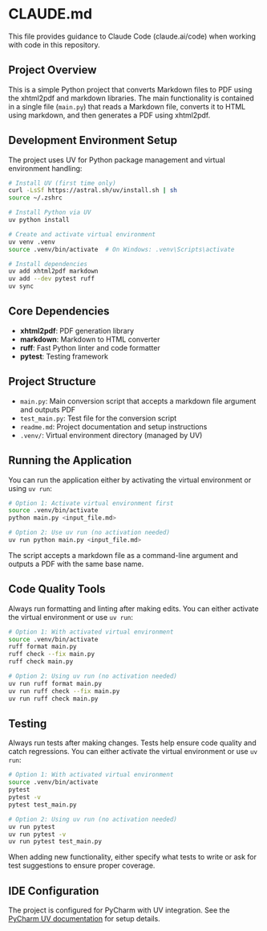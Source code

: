 # CLAUDE.md

This file provides guidance to Claude Code (claude.ai/code) when working with code in this repository.

## Project Overview

This is a simple Python project that converts Markdown files to PDF using the xhtml2pdf and markdown libraries. The main functionality is contained in a single file (`main.py`) that reads a Markdown file, converts it to HTML using markdown, and then generates a PDF using xhtml2pdf.

## Development Environment Setup

The project uses UV for Python package management and virtual environment handling:

```sh
# Install UV (first time only)
curl -LsSf https://astral.sh/uv/install.sh | sh
source ~/.zshrc

# Install Python via UV
uv python install

# Create and activate virtual environment
uv venv .venv
source .venv/bin/activate  # On Windows: .venv\Scripts\activate

# Install dependencies
uv add xhtml2pdf markdown
uv add --dev pytest ruff
uv sync
```

## Core Dependencies

- **xhtml2pdf**: PDF generation library
- **markdown**: Markdown to HTML converter
- **ruff**: Fast Python linter and code formatter
- **pytest**: Testing framework

## Project Structure

- `main.py`: Main conversion script that accepts a markdown file argument and outputs PDF
- `test_main.py`: Test file for the conversion script
- `readme.md`: Project documentation and setup instructions
- `.venv/`: Virtual environment directory (managed by UV)

## Running the Application

You can run the application either by activating the virtual environment or using `uv run`:

```sh
# Option 1: Activate virtual environment first
source .venv/bin/activate
python main.py <input_file.md>

# Option 2: Use uv run (no activation needed)
uv run python main.py <input_file.md>
```

The script accepts a markdown file as a command-line argument and outputs a PDF with the same base name.

## Code Quality Tools

Always run formatting and linting after making edits. You can either activate the virtual environment or use `uv run`:

```sh
# Option 1: With activated virtual environment
source .venv/bin/activate
ruff format main.py
ruff check --fix main.py
ruff check main.py

# Option 2: Using uv run (no activation needed)
uv run ruff format main.py
uv run ruff check --fix main.py
uv run ruff check main.py
```

## Testing

Always run tests after making changes. Tests help ensure code quality and catch regressions. You can either activate the virtual environment or use `uv run`:

```sh
# Option 1: With activated virtual environment
source .venv/bin/activate
pytest
pytest -v
pytest test_main.py

# Option 2: Using uv run (no activation needed)
uv run pytest
uv run pytest -v
uv run pytest test_main.py
```

When adding new functionality, either specify what tests to write or ask for test suggestions to ensure proper coverage.

## IDE Configuration

The project is configured for PyCharm with UV integration. See the [PyCharm UV documentation](https://www.jetbrains.com/help/pycharm/uv.html) for setup details.
